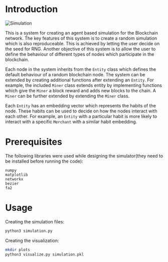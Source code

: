 # Introduction

![Simulation](https://media.giphy.com/media/ZBc7vTdGgPcuwULrZh/giphy.gif)

This is a system for creating an agent based simulation for the Blockchain network.
The key features of this system is to create a random simulation which is also reproduceable. 
This is achieved by letting the user decide on the seed for RNG. Another objective of this system
is to allow the user to define the behaviour of different types of nodes which participate in the blockchain.

Each node in the system inherits from the `Entity` class which defines the default behaviour of a random blockchain node.
The system can be extended by creating additional functions after extending an `Entity`. For example, the included 
`Miner` class extends entity by implementing functions which give the `Miner` a block reward and adds new blocks to the 
chain. A `Miner` can be further extended by extending the `Miner` class.

Each `Entity` has an embedding vector which represents the habits of the node. These habits can be used to decide on 
how the nodes interact with each other. For example, an `Entity` with a particular habit is more likely to interact 
with a specific `Merchant` with a similar habit embedding.

# Prerequisites
The following libraries were used while designing the simulator(they need to be installed before running the code):
```
numpy
matplotlib
networkx
bezier
fa2
```

# Usage
Creating the simulation files:
```bash
python3 simulation.py
``` 

Creating the visualization:
```bash
mkdir plots
python3 visualize.py simulation.pkl
```